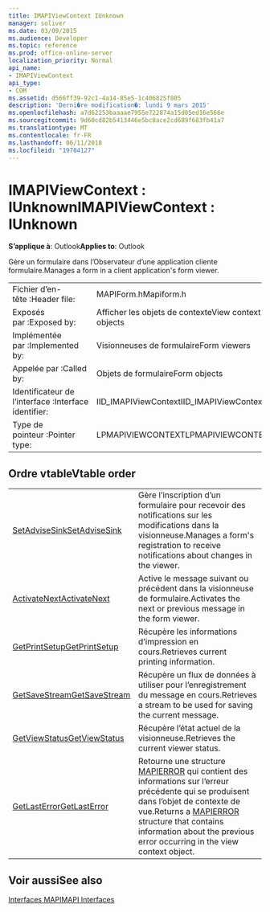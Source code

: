 ```yaml
---
title: IMAPIViewContext IUnknown
manager: soliver
ms.date: 03/09/2015
ms.audience: Developer
ms.topic: reference
ms.prod: office-online-server
localization_priority: Normal
api_name:
- IMAPIViewContext
api_type:
- COM
ms.assetid: d566ff39-92c1-4a14-85e5-1c406825f805
description: 'Derni�re modification�: lundi 9 mars 2015'
ms.openlocfilehash: a7d62253baaaae7955e722874a15d05ed16e566e
ms.sourcegitcommit: 9d60cd82b5413446e5bc8ace2cd689f683fb41a7
ms.translationtype: MT
ms.contentlocale: fr-FR
ms.lasthandoff: 06/11/2018
ms.locfileid: "19784127"
---
```

# <a name="imapiviewcontext--iunknown"></a><span data-ttu-id="03c11-103">IMAPIViewContext : IUnknown</span><span class="sxs-lookup"><span data-stu-id="03c11-103">IMAPIViewContext : IUnknown</span></span>

  
  
<span data-ttu-id="03c11-104">**S’applique à**: Outlook</span><span class="sxs-lookup"><span data-stu-id="03c11-104">**Applies to**: Outlook</span></span> 
  
<span data-ttu-id="03c11-105">Gère un formulaire dans l’Observateur d’une application cliente formulaire.</span><span class="sxs-lookup"><span data-stu-id="03c11-105">Manages a form in a client application's form viewer.</span></span> 
  
|||
|:-----|:-----|
|<span data-ttu-id="03c11-106">Fichier d’en-tête :</span><span class="sxs-lookup"><span data-stu-id="03c11-106">Header file:</span></span>  <br/> |<span data-ttu-id="03c11-107">MAPIForm.h</span><span class="sxs-lookup"><span data-stu-id="03c11-107">Mapiform.h</span></span>  <br/> |
|<span data-ttu-id="03c11-108">Exposés par :</span><span class="sxs-lookup"><span data-stu-id="03c11-108">Exposed by:</span></span>  <br/> |<span data-ttu-id="03c11-109">Afficher les objets de contexte</span><span class="sxs-lookup"><span data-stu-id="03c11-109">View context objects</span></span>  <br/> |
|<span data-ttu-id="03c11-110">Implémentée par :</span><span class="sxs-lookup"><span data-stu-id="03c11-110">Implemented by:</span></span>  <br/> |<span data-ttu-id="03c11-111">Visionneuses de formulaire</span><span class="sxs-lookup"><span data-stu-id="03c11-111">Form viewers</span></span>  <br/> |
|<span data-ttu-id="03c11-112">Appelée par :</span><span class="sxs-lookup"><span data-stu-id="03c11-112">Called by:</span></span>  <br/> |<span data-ttu-id="03c11-113">Objets de formulaire</span><span class="sxs-lookup"><span data-stu-id="03c11-113">Form objects</span></span>  <br/> |
|<span data-ttu-id="03c11-114">Identificateur de l’interface :</span><span class="sxs-lookup"><span data-stu-id="03c11-114">Interface identifier:</span></span>  <br/> |<span data-ttu-id="03c11-115">IID_IMAPIViewContext</span><span class="sxs-lookup"><span data-stu-id="03c11-115">IID_IMAPIViewContext</span></span>  <br/> |
|<span data-ttu-id="03c11-116">Type de pointeur :</span><span class="sxs-lookup"><span data-stu-id="03c11-116">Pointer type:</span></span>  <br/> |<span data-ttu-id="03c11-117">LPMAPIVIEWCONTEXT</span><span class="sxs-lookup"><span data-stu-id="03c11-117">LPMAPIVIEWCONTEXT</span></span>  <br/> |
   
## <a name="vtable-order"></a><span data-ttu-id="03c11-118">Ordre vtable</span><span class="sxs-lookup"><span data-stu-id="03c11-118">Vtable order</span></span>

|||
|:-----|:-----|
|[<span data-ttu-id="03c11-119">SetAdviseSink</span><span class="sxs-lookup"><span data-stu-id="03c11-119">SetAdviseSink</span></span>](imapiviewcontext-setadvisesink.md) <br/> |<span data-ttu-id="03c11-120">Gère l’inscription d’un formulaire pour recevoir des notifications sur les modifications dans la visionneuse.</span><span class="sxs-lookup"><span data-stu-id="03c11-120">Manages a form's registration to receive notifications about changes in the viewer.</span></span>  <br/> |
|[<span data-ttu-id="03c11-121">ActivateNext</span><span class="sxs-lookup"><span data-stu-id="03c11-121">ActivateNext</span></span>](imapiviewcontext-activatenext.md) <br/> |<span data-ttu-id="03c11-122">Active le message suivant ou précédent dans la visionneuse de formulaire.</span><span class="sxs-lookup"><span data-stu-id="03c11-122">Activates the next or previous message in the form viewer.</span></span>  <br/> |
|[<span data-ttu-id="03c11-123">GetPrintSetup</span><span class="sxs-lookup"><span data-stu-id="03c11-123">GetPrintSetup</span></span>](imapiviewcontext-getprintsetup.md) <br/> |<span data-ttu-id="03c11-124">Récupère les informations d’impression en cours.</span><span class="sxs-lookup"><span data-stu-id="03c11-124">Retrieves current printing information.</span></span>  <br/> |
|[<span data-ttu-id="03c11-125">GetSaveStream</span><span class="sxs-lookup"><span data-stu-id="03c11-125">GetSaveStream</span></span>](imapiviewcontext-getsavestream.md) <br/> |<span data-ttu-id="03c11-126">Récupère un flux de données à utiliser pour l’enregistrement du message en cours.</span><span class="sxs-lookup"><span data-stu-id="03c11-126">Retrieves a stream to be used for saving the current message.</span></span>  <br/> |
|[<span data-ttu-id="03c11-127">GetViewStatus</span><span class="sxs-lookup"><span data-stu-id="03c11-127">GetViewStatus</span></span>](imapiviewcontext-getviewstatus.md) <br/> |<span data-ttu-id="03c11-128">Récupère l’état actuel de la visionneuse.</span><span class="sxs-lookup"><span data-stu-id="03c11-128">Retrieves the current viewer status.</span></span>  <br/> |
|[<span data-ttu-id="03c11-129">GetLastError</span><span class="sxs-lookup"><span data-stu-id="03c11-129">GetLastError</span></span>](imapiviewcontext-getlasterror.md) <br/> |<span data-ttu-id="03c11-130">Retourne une structure [MAPIERROR](mapierror.md) qui contient des informations sur l’erreur précédente qui se produisent dans l’objet de contexte de vue.</span><span class="sxs-lookup"><span data-stu-id="03c11-130">Returns a [MAPIERROR](mapierror.md) structure that contains information about the previous error occurring in the view context object.</span></span>  <br/> |
   
## <a name="see-also"></a><span data-ttu-id="03c11-131">Voir aussi</span><span class="sxs-lookup"><span data-stu-id="03c11-131">See also</span></span>



[<span data-ttu-id="03c11-132">Interfaces MAPI</span><span class="sxs-lookup"><span data-stu-id="03c11-132">MAPI Interfaces</span></span>](mapi-interfaces.md)

